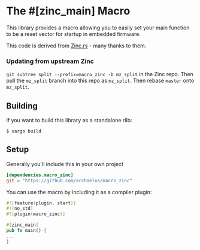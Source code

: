 # The #[zinc_main] Macro

This library provides a macro allowing you to easily set your main function to be a reset vector for startup in embedded firmware.

This code is derived from [Zinc.rs](https://github.com/hackndev/zinc) - many thanks to them.


### Updating from upstream Zinc

`git subtree split --prefix=macro_zinc -b mz_split` in the Zinc repo. Then pull the `mz_split` branch into this repo as `mz_split`. Then rebase `master` onto `mz_split`.

## Building

If you want to build this library as a standalone rlib:
```
$ xargo build
```

## Setup

Generally you'll include this in your own project 
```toml
[dependencies.macro_zinc]
git = "https://github.com/archaelus/macro_zinc"
```

You can use the macro by including it as a compiler plugin:
```rust
#![feature(plugin, start)]
#![no_std]
#![plugin(macro_zinc)]

#[zinc_main]
pub fn main() {
...
}
```
